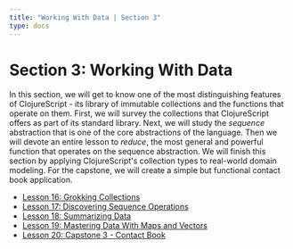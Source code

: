 ```yaml
---
title: "Working With Data | Section 3"
type: docs
---
```


# Section 3: Working With Data

In this section, we will get to know one of the most distinguishing features of ClojureScript - its
library of immutable collections and the functions that operate on them. First, we will survey
the collections that ClojureScript offers as part of its standard library. Next, we will study the
_sequence_ abstraction that is one of the core abstractions of the language. Then we will devote an
entire lesson to _reduce_, the most general and powerful function that operates on the sequence
abstraction. We will finish this section by applying ClojureScript's collection types to real-world
domain modeling. For the capstone, we will create a simple but functional contact book application.

- [Lesson 16: Grokking Collections](/section-3/lesson-16-grokking-collections/)
- [Lesson 17: Discovering Sequence Operations](/section-3/lesson-17-discovering-sequence-operations/)
- [Lesson 18: Summarizing Data](/section-3/lesson-18-summarizing-data/)
- [Lesson 19: Mastering Data With Maps and Vectors](/section-3/lesson-19-mastering-data-with-maps-and-vectors/)
- [Lesson 20: Capstone 3 - Contact Book](/section-3/lesson-20-capstone-3-contact-book/)